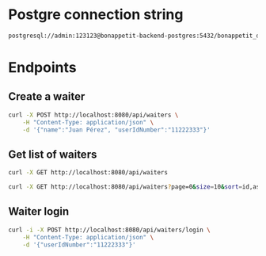 # Postgre connection string
```bash
postgresql://admin:123123@bonappetit-backend-postgres:5432/bonappetit_db?options=-c%20TimeZone=America/Santiago
```

# Endpoints

## Create a waiter
```bash
curl -X POST http://localhost:8080/api/waiters \
    -H "Content-Type: application/json" \
    -d '{"name":"Juan Pérez", "userIdNumber":"11222333"}'
```

## Get list of waiters
```bash
curl -X GET http://localhost:8080/api/waiters
```

```bash
curl -X GET http://localhost:8080/api/waiters?page=0&size=10&sort=id,asc
```

## Waiter login
```bash
curl -i -X POST http://localhost:8080/api/waiters/login \
    -H "Content-Type: application/json" \
    -d '{"userIdNumber":"11222333"}'
```